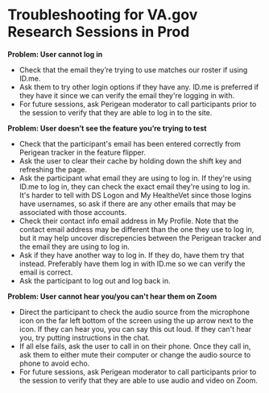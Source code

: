 # Troubleshooting for VA.gov Research Sessions in Prod

**Problem: User cannot log in**
* Check that the email they’re trying to use matches our roster if using ID.me.
* Ask them to try other login options if they have any. ID.me is preferred if they have it since we can verify the email they're logging in with.
* For future sessions, ask Perigean moderator to call participants prior to the session to verify that they are able to log in to the site.

**Problem: User doesn’t see the feature you’re trying to test**
* Check that the participant's email has been entered correctly from Perigean tracker in the feature flipper.
* Ask the user to clear their cache by holding down the shift key and refreshing the page.
* Ask the participant what email they are using to log in. If they're using ID.me to log in, they can check the exact email they're using to log in. It's harder to tell with DS Logon and My HealtheVet since those logins have usernames, so ask if there are any other emails that may be associated with those accounts.
* Check their contact info email address in My Profile. Note that the contact email address may be different than the one they use to log in, but it may help uncover discrepencies between the Perigean tracker and the email they are using to log in.
* Ask if they have another way to log in. If they do, have them try that instead. Preferably have them log in with ID.me so we can verify the email is correct.
* Ask the participant to log out and log back in.

**Problem: User cannot hear you/you can't hear them on Zoom**
* Direct the participant to check the audio source from the microphone icon on the far left bottom of the screen using the up arrow next to the icon. If they can hear you, you can say this out loud. If they can't hear you, try putting instructions in the chat.
* If all else fails, ask the user to call in on their phone. Once they call in, ask them to either mute their computer or change the audio source to phone to avoid echo.
* For future sessions, ask Perigean moderator to call participants prior to the session to verify that they are able to use audio and video on Zoom.
